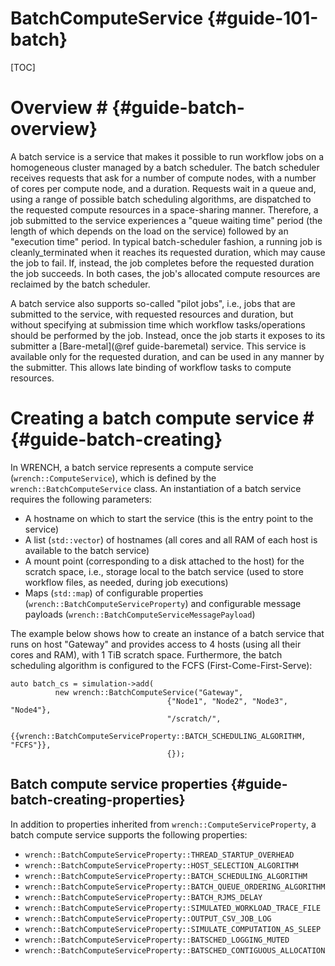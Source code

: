 BatchComputeService                        {#guide-101-batch}
============

[TOC]

# Overview #            {#guide-batch-overview}

A batch service is a service that makes it possible to run workflow jobs on
a homogeneous cluster managed by a batch scheduler. The batch scheduler
receives requests that ask for a number of compute nodes, with a number of
cores per compute node, and a duration. Requests wait in a queue and, using
a range of possible batch scheduling algorithms, are dispatched to the
requested compute resources in a space-sharing manner. Therefore, a job
submitted to the service experiences a "queue waiting time" period (the
length of which depends on the load on the service) followed by an
"execution time" period.  In typical batch-scheduler fashion, a running job
is cleanly_terminated when it reaches its requested duration, which may cause the
job to fail. If, instead, the job completes before the requested duration
the job succeeds. In both cases, the job's allocated compute resources are
reclaimed by the batch scheduler.

A batch service also supports so-called "pilot jobs", i.e., jobs that are 
submitted to the service, with requested resources and duration, but without
specifying at submission time which workflow tasks/operations should be performed
by the job. Instead, once the job starts it exposes to its submitter a 
[Bare-metal](@ref guide-baremetal) service. This service is available only
for the requested duration, and can be used in any manner by the submitter. 
This allows late binding of workflow tasks to compute resources. 


# Creating a batch compute service #        {#guide-batch-creating}

In WRENCH, a batch service represents a compute service
(`wrench::ComputeService`), which is defined by the `wrench::BatchComputeService`
class. An instantiation of a batch service requires the following
parameters:

- A hostname on which to start the service (this is the entry point to the service)
- A list (`std::vector`) of hostnames (all cores and all RAM of each host is available to
  the batch service)
- A mount point (corresponding to a disk attached to the host) for the scratch space, i.e., storage local to the batch service (used to store
  workflow files, as needed, during job executions) 
- Maps (`std::map`) of configurable properties (`wrench::BatchComputeServiceProperty`) and configurable message
  payloads (`wrench::BatchComputeServiceMessagePayload`)
  
The example below shows how to create an instance of a batch service
that runs on host "Gateway" and provides access to 4 hosts (using all their
cores and RAM), with 1 TiB scratch space.  Furthermore, the batch scheduling algorithm is configured to
the FCFS (First-Come-First-Serve):

~~~~~~~~~~~~~{.cpp}
auto batch_cs = simulation->add(
          new wrench::BatchComputeService("Gateway",
                                   {"Node1", "Node2", "Node3", "Node4"},
                                   "/scratch/",
                                   {{wrench::BatchComputeServiceProperty::BATCH_SCHEDULING_ALGORITHM, "FCFS"}},
                                   {});
~~~~~~~~~~~~~


## Batch compute service properties             {#guide-batch-creating-properties}

In addition to properties inherited from `wrench::ComputeServiceProperty`, a batch compute
service supports the following properties:

- `wrench::BatchComputeServiceProperty::THREAD_STARTUP_OVERHEAD`
- `wrench::BatchComputeServiceProperty::HOST_SELECTION_ALGORITHM`
- `wrench::BatchComputeServiceProperty::BATCH_SCHEDULING_ALGORITHM`
- `wrench::BatchComputeServiceProperty::BATCH_QUEUE_ORDERING_ALGORITHM`
- `wrench::BatchComputeServiceProperty::BATCH_RJMS_DELAY`
- `wrench::BatchComputeServiceProperty::SIMULATED_WORKLOAD_TRACE_FILE`
- `wrench::BatchComputeServiceProperty::OUTPUT_CSV_JOB_LOG`
- `wrench::BatchComputeServiceProperty::SIMULATE_COMPUTATION_AS_SLEEP`
- `wrench::BatchComputeServiceProperty::BATSCHED_LOGGING_MUTED`
- `wrench::BatchComputeServiceProperty::BATSCHED_CONTIGUOUS_ALLOCATION`


